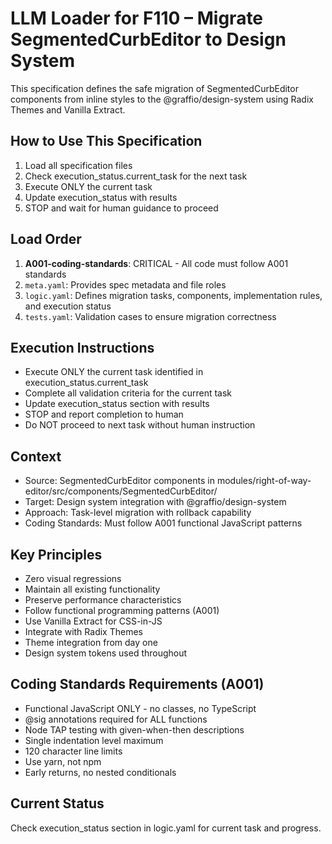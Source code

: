 # LLM Loader for F110 – Migrate SegmentedCurbEditor to Design System

This specification defines the safe migration of SegmentedCurbEditor components from inline styles to the @graffio/design-system using Radix Themes and Vanilla Extract.

## How to Use This Specification
1. Load all specification files
2. Check execution_status.current_task for the next task
3. Execute ONLY the current task
4. Update execution_status with results
5. STOP and wait for human guidance to proceed

## Load Order
1. **A001-coding-standards**: CRITICAL - All code must follow A001 standards
2. `meta.yaml`: Provides spec metadata and file roles
3. `logic.yaml`: Defines migration tasks, components, implementation rules, and execution status
4. `tests.yaml`: Validation cases to ensure migration correctness

## Execution Instructions
- Execute ONLY the current task identified in execution_status.current_task
- Complete all validation criteria for the current task
- Update execution_status section with results
- STOP and report completion to human
- Do NOT proceed to next task without human instruction

## Context
- Source: SegmentedCurbEditor components in modules/right-of-way-editor/src/components/SegmentedCurbEditor/
- Target: Design system integration with @graffio/design-system
- Approach: Task-level migration with rollback capability
- Coding Standards: Must follow A001 functional JavaScript patterns

## Key Principles
- Zero visual regressions
- Maintain all existing functionality
- Preserve performance characteristics
- Follow functional programming patterns (A001)
- Use Vanilla Extract for CSS-in-JS
- Integrate with Radix Themes
- Theme integration from day one
- Design system tokens used throughout

## Coding Standards Requirements (A001)
- Functional JavaScript ONLY - no classes, no TypeScript
- @sig annotations required for ALL functions
- Node TAP testing with given-when-then descriptions
- Single indentation level maximum
- 120 character line limits
- Use yarn, not npm
- Early returns, no nested conditionals

## Current Status
Check execution_status section in logic.yaml for current task and progress. 
